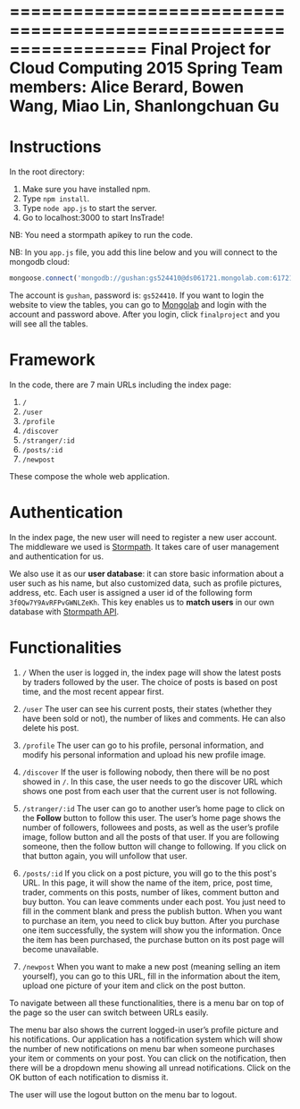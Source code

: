 =================================================================
Final Project for Cloud Computing 2015 Spring
Team members: Alice Berard, Bowen Wang, Miao Lin, Shanlongchuan Gu
=================================================================

# Instructions
In the root directory:

1. Make sure you have installed npm.
2. Type `npm install`.
3. Type `node app.js` to start the server.
4. Go to localhost:3000 to start InsTrade!

NB: You need a stormpath apikey to run the code.

NB: In you `app.js` file, you add this line below and you will connect to the mongodb cloud:

```javascript
mongoose.connect('mongodb://gushan:gs524410@ds061721.mongolab.com:61721/finalproject');
```

The account is `gushan`, password is: `gs524410`.
If you want to login the website to view the tables, you can go to [Mongolab](https://mongolab.com) and login with the account and password above.
After you login, click `finalproject` and you will see all the tables.

# Framework
In the code, there are 7 main URLs including the index page:

1. `/`
2. `/user`
3. `/profile`
4. `/discover`
5. `/stranger/:id`
6. `/posts/:id`
7. `/newpost`

These compose the whole web application. 

# Authentication

In the index page, the new user will need to register a new user account. The middleware we used is [Stormpath](https://stormpath.com/). It takes care of user management and authentication for us.

We also use it as our **user database**: it can store basic information about a user such as his name, but also customized data, such as profile pictures, address, etc. Each user is assigned a user id of the following form `3f0Qw7Y9AvRFPvGWNLZeKh`. This key enables us to **match users** in our own database with [Stormpath API](http://docs.stormpath.com/rest/product-guide/). 

# Functionalities

1. `/`
When the user is logged in, the index page will show the latest posts by traders followed by the user. The choice of posts is based on post time, and the most recent appear first.

2. `/user` The user can see his current posts, their states (whether they have been sold or not), the number of likes and comments. He can also delete his post.

3. `/profile` The user can go to his profile, personal information, and modify his personal information and upload his new profile image.

4. `/discover` If the user is following nobody, then there will be no post showed in `/`. In this case, the user needs to go the discover URL which shows one post from each user that the current user is not following. 

5. `/stranger/:id` The user can go to another user’s home page to click on the **Follow** button to follow this user. The user’s home page shows the number of followers, followees and posts, as well as the user’s profile image, follow button and all the posts of that user. If you are following someone, then the follow button will change to following. If you click on that button again, you will unfollow that user.

6. `/posts/:id` If you click on a post picture, you will go to the this post's URL. In this page, it will show the name of the item, price, post time, trader, comments on this posts, number of likes, comment button and buy button. You can leave comments under each post. You just need to fill in the comment blank and press the publish button. When you want to purchase an item, you need to click buy button. After you purchase one item successfully, the system will show you the information. Once the item has been purchased, the purchase button on its post page will become unavailable.

7. `/newpost` When you want to make a new post (meaning selling an item yourself), you can go to  this URL, fill in the information about the item, upload one picture of your item and click on the post button.

To navigate between all these functionalities, there is a menu bar on top of the page so the user can switch between URLs easily.

The menu bar also shows the current logged-in user’s profile picture and his notifications.
Our application has a notification system which will show the number of new notifications on menu bar when someone purchases your item or comments on your post. You can click on the notification, then there will be a dropdown menu showing all unread notifications. Click on the OK button of each notification to dismiss it.

The user will use the logout button on the menu bar to logout.